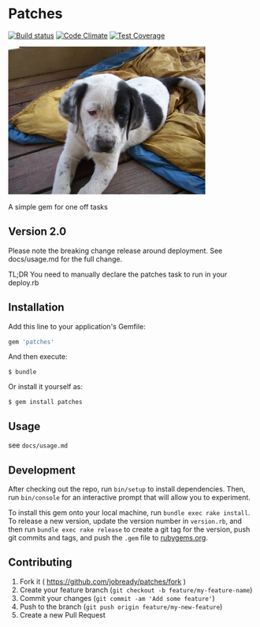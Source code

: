 # Patches
[![Build status](https://badge.buildkite.com/4f3df3f3458bcc933dc44cab6c136af5c3bbdd9f761f1a99ff.svg)](https://buildkite.com/jobready/patches)
[![Code Climate](https://codeclimate.com/repos/557f93b76956807f81000001/badges/39d142050017ffeb2564/gpa.svg)](https://codeclimate.com/repos/557f93b76956807f81000001/feed)
[![Test Coverage](https://codeclimate.com/repos/557f93b76956807f81000001/badges/39d142050017ffeb2564/coverage.svg)](https://codeclimate.com/repos/557f93b76956807f81000001/coverage)

![patches](docs/patches.jpg)


A simple gem for one off tasks

## Version 2.0

Please note the breaking change release around deployment. See docs/usage.md for the full change.

TL;DR You need to manually declare the patches task to run in your deploy.rb

## Installation

Add this line to your application's Gemfile:

```ruby
gem 'patches'
```
And then execute:

    $ bundle

Or install it yourself as:

    $ gem install patches

## Usage

see `docs/usage.md`

## Development

After checking out the repo, run `bin/setup` to install dependencies. Then, run `bin/console` for an interactive prompt that will allow you to experiment.

To install this gem onto your local machine, run `bundle exec rake install`. To release a new version, update the version number in `version.rb`, and then run `bundle exec rake release` to create a git tag for the version, push git commits and tags, and push the `.gem` file to [rubygems.org](https://rubygems.org).

## Contributing

1. Fork it ( https://github.com/jobready/patches/fork )
2. Create your feature branch (`git checkout -b feature/my-feature-name`)
3. Commit your changes (`git commit -am 'Add some feature'`)
4. Push to the branch (`git push origin feature/my-new-feature`)
5. Create a new Pull Request
